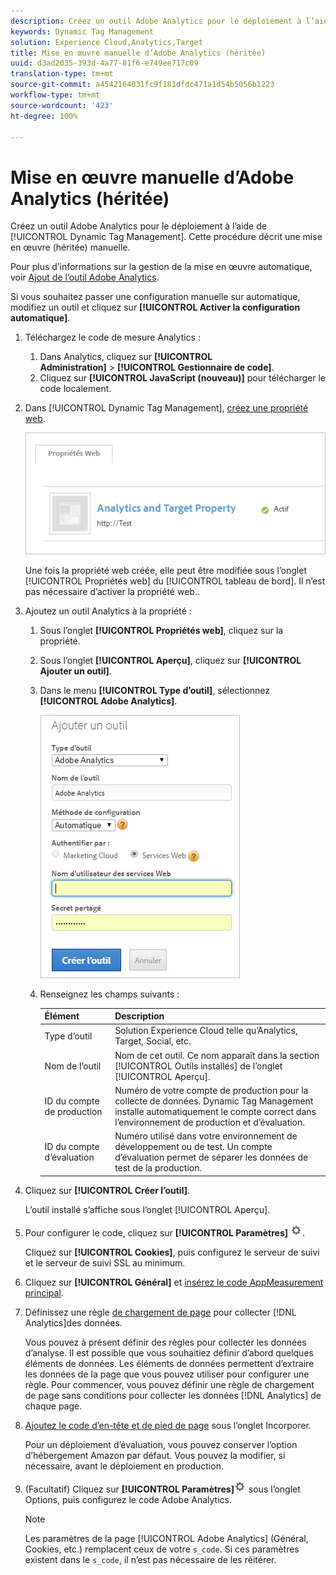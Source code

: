 ```yaml
---
description: Créez un outil Adobe Analytics pour le déploiement à l’aide de Dynamic Tag Management. Cette procédure décrit une mise en œuvre (héritée) manuelle.
keywords: Dynamic Tag Management
solution: Experience Cloud,Analytics,Target
title: Mise en œuvre manuelle d’Adobe Analytics (héritée)
uuid: d3ad2035-393d-4a77-81f6-e749ee717c09
translation-type: tm+mt
source-git-commit: a4542164031fc9f181dfdc471a1d54b5056b1223
workflow-type: tm+mt
source-wordcount: '423'
ht-degree: 100%

---
```



# Mise en œuvre manuelle d’Adobe Analytics (héritée)

Créez un outil Adobe Analytics pour le déploiement à l’aide de [!UICONTROL Dynamic Tag Management]. Cette procédure décrit une mise en œuvre (héritée) manuelle.

Pour plus d’informations sur la gestion de la mise en œuvre automatique, voir [Ajout de l’outil Adobe Analytics](/help/implement/other/dtm/c-aa-tool/analytics-dtm.md).

Si vous souhaitez passer une configuration manuelle sur automatique, modifiez un outil et cliquez sur **[!UICONTROL Activer la configuration automatique]**.

1. Téléchargez le code de mesure Analytics :
   1. Dans Analytics, cliquez sur **[!UICONTROL Administration]** > **[!UICONTROL Gestionnaire de code]**.
   1. Cliquez sur **[!UICONTROL JavaScript (nouveau)]** pour télécharger le code localement.
1. Dans [!UICONTROL Dynamic Tag Management], [créez une propriété web](/help/implement/other/dtm/t-create-web-property.md).

   ![](assets/dtm-property.png)

   Une fois la propriété web créée, elle peut être modifiée sous l’onglet [!UICONTROL Propriétés web] du [!UICONTROL tableau de bord]. Il n’est pas nécessaire d’activer la propriété web..

1. Ajoutez un outil Analytics à la propriété :
   1. Sous l’onglet **[!UICONTROL Propriétés web]**, cliquez sur la propriété.
   1. Sous l’onglet **[!UICONTROL Aperçu]**, cliquez sur **[!UICONTROL Ajouter un outil]**.
   1. Dans le menu **[!UICONTROL Type d’outil]**, sélectionnez **[!UICONTROL Adobe Analytics]**.

      ![](assets/dtm-add-analytics-tool.png)

   1. Renseignez les champs suivants :

      | Élément | Description |
      |---|---|
      | Type d’outil | Solution Experience Cloud telle qu’Analytics, Target, Social, etc. |
      | Nom de l’outil | Nom de cet outil. Ce nom apparaît dans la section [!UICONTROL Outils installés] de l’onglet [!UICONTROL Aperçu]. |
      | ID du compte de production | Numéro de votre compte de production pour la collecte de données. Dynamic Tag Management installe automatiquement le compte correct dans l’environnement de production et d’évaluation. |
      | ID du compte d’évaluation | Numéro utilisé dans votre environnement de développement ou de test. Un compte d’évaluation permet de séparer les données de test de la production. |

1. Cliquez sur **[!UICONTROL Créer l’outil]**.

   L’outil installé s’affiche sous l’onglet [!UICONTROL Aperçu].

1. Pour configurer le code, cliquez sur **[!UICONTROL Paramètres]** ![](assets/settings_gear.png).

   Cliquez sur **[!UICONTROL Cookies]**, puis configurez le serveur de suivi et le serveur de suivi SSL au minimum.

1. Cliquez sur **[!UICONTROL Général]** et [insérez le code AppMeasurement principal](/help/implement/other/dtm/c-aa-tool/t-appmeasurement-code.md).
1. Définissez une règle [de chargement de page](/help/implement/other/dtm/c-rules/t-rules-create.md) pour collecter [!DNL Analytics]des données.

   Vous pouvez à présent définir des règles pour collecter les données d’analyse. Il est possible que vous souhaitiez définir d’abord quelques éléments de données. Les éléments de données permettent d’extraire les données de la page que vous pouvez utiliser pour configurer une règle. Pour commencer, vous pouvez définir une règle de chargement de page sans conditions pour collecter les données [!DNL Analytics] de chaque page.
1. [Ajoutez le code d’en-tête et de pied de page](/help/implement/other/dtm/c-headers-footers/t-header-footer-code.md) sous l’onglet Incorporer.

   Pour un déploiement d’évaluation, vous pouvez conserver l’option d’hébergement Amazon par défaut. Vous pouvez la modifier, si nécessaire, avant le déploiement en production.
1. (Facultatif) Cliquez sur **[!UICONTROL Paramètres]**![](assets/settings_gear.png) sous l’onglet Options, puis configurez le code Adobe Analytics.

   >[!NOTE]
   >
   >Les paramètres de la page [!UICONTROL Adobe Analytics] (Général, Cookies, etc.) remplacent ceux de votre `s_code`. Si ces paramètres existent dans le `s_code`, il n’est pas nécessaire de les réitérer.

